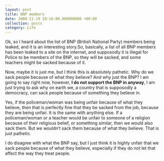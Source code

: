 ```yaml
---
layout: post
title: BNP members
date: 2008-11-19 20:16:00.000000000 +00:00
collection: posts
category: Life
---
```


<div>Ok, so I heard about the list of BNP (British National Party) members being leaked, and it is an interesting story.So, basically, a list of all BNP members has been leaked to a site on the internet, and supposodly it is illegal for Police to be members of the BNP, so they will be sacked, and some teachers might be sacked because of it.

Now, maybe it is just me, but I think this is absolutely pathetic. Why do we sack people because of what they believe? And why just the BNP? I am going to say right now, however, **I do not support the BNP in anyway**, I am just trying to ask why on earth we, a country that is supposodly a democracy, can sack people because of something they believe in.

Yes, if the policeman/woman was being unfair because of what they believe, then that is perfectly fine that they be sacked from the job, because they are being unfair. It is the same with anything else. If a policeman/woman or a teacher would be unfair to someone of a religion because of their religious belief, or something similar, then we would also sack them. But we wouldn’t sack them because of what they believe. That is just pathetic.

I do disagree with what the BNP say, but I just think it is highly unfair that we sack people because of what they believe, especially if they do not let that affect the way they treat people.

</div>
